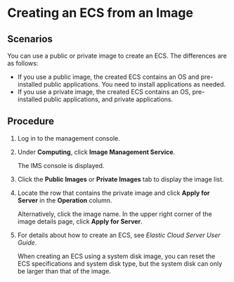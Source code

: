 # Creating an ECS from an Image<a name="EN-US_TOPIC_0030713200"></a>

## Scenarios<a name="en-us_topic_0029124530_section3974322317454"></a>

You can use a public or private image to create an ECS. The differences are as follows:

-   If you use a public image, the created ECS contains an OS and pre-installed public applications. You need to install applications as needed.
-   If you use a private image, the created ECS contains an OS, pre-installed public applications, and private applications.

## Procedure<a name="en-us_topic_0029124530_section2828301817653"></a>

1.  Log in to the management console.
2.  Under  **Computing**, click  **Image Management Service**.

    The IMS console is displayed.

3.  Click the  **Public Images**  or  **Private Images**  tab to display the image list.
4.  Locate the row that contains the private image and click  **Apply for Server**  in the  **Operation**  column.

    Alternatively, click the image name. In the upper right corner of the image details page, click  **Apply for Server**.

5.  For details about how to create an ECS, see  _Elastic Cloud Server User Guide_.

    When creating an ECS using a system disk image, you can reset the ECS specifications and system disk type, but the system disk can only be larger than that of the image.


